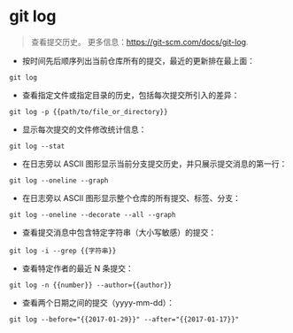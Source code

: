 # git log

> 查看提交历史。
> 更多信息：<https://git-scm.com/docs/git-log>.

- 按时间先后顺序列出当前仓库所有的提交，最近的更新排在最上面：

`git log`

- 查看指定文件或指定目录的历史，包括每次提交所引入的差异：

`git log -p {{path/to/file_or_directory}}`

- 显示每次提交的文件修改统计信息：

`git log --stat`

- 在日志旁以 ASCII 图形显示当前分支提交历史，并只展示提交消息的第一行：

`git log --oneline --graph`

- 在日志旁以 ASCII 图形显示整个仓库的所有提交、标签、分支：

`git log --oneline --decorate --all --graph`

- 查看提交消息中包含特定字符串（大小写敏感）的提交：

`git log -i --grep {{字符串}}`

- 查看特定作者的最近 N 条提交：

`git log -n {{number}} --author={{author}}`

- 查看两个日期之间的提交（yyyy-mm-dd）：

`git log --before="{{2017-01-29}}" --after="{{2017-01-17}}"`
